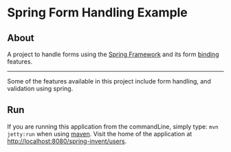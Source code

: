 # Spring Form Handling Example
## About
A project to handle forms using the [Spring Framework](http://projects.spring.io/spring-framework) and its form [binding](http://docs.spring.io/spring/docs/current/spring-framework-reference/html/validation.html) features.

---
Some of the features available in this project include form handling, and validation using spring.

## Run
If you are running this application from the commandLine, simply type: `mvn jetty:run` when using [maven](https://maven.apache.org/).
Visit the home of the application at [http://localhost:8080/spring-invent/users](http://localhost:8080/spring-invent/users).
